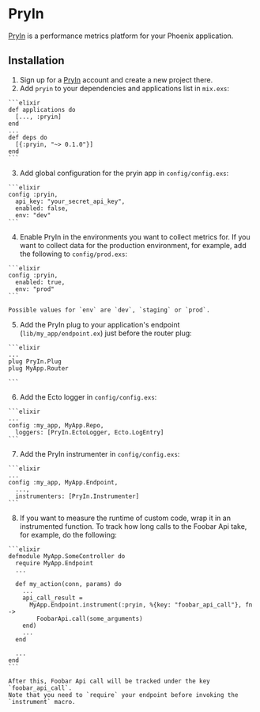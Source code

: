 # PryIn


[PryIn](https://pryin.io) is a performance metrics platform for your Phoenix application.

## Installation

  1. Sign up for a [PryIn](https://pryin.io) account and create a new project there.
  2. Add `pryin` to your dependencies and applications list in `mix.exs`:

    ```elixir
    def applications do
      [..., :pryin]
    end
    ...
    def deps do
      [{:pryin, "~> 0.1.0"}]
    end
    ```

  3. Add global configuration for the pryin app in `config/config.exs`:

    ```elixir
    config :pryin,
      api_key: "your_secret_api_key",
      enabled: false,
      env: "dev"
    ```

  4. Enable PryIn in the environments you want to collect metrics for.
    If you want to collect data for the production environment, for example,
    add the following to `config/prod.exs`:

    ```elixir
    config :pryin,
      enabled: true,
      env: "prod"
    ```

    Possible values for `env` are `dev`, `staging` or `prod`.

  5. Add the PryIn plug to your application's endpoint (`lib/my_app/endpoint.ex`) just before the router plug:

    ```elixir
    ...
    plug PryIn.Plug
    plug MyApp.Router

    ```

  6. Add the Ecto logger in `config/config.exs`:

    ```elixir
    ...
    config :my_app, MyApp.Repo,
      loggers: [PryIn.EctoLogger, Ecto.LogEntry]
    ```

  7. Add the PryIn instrumenter in `config/config.exs`:

    ```elixir
    ...
    config :my_app, MyApp.Endpoint,
      ...,
      instrumenters: [PryIn.Instrumenter]
    ```

  8. If you want to measure the runtime of custom code, wrap it in an instrumented function.
    To track how long calls to the Foobar Api take, for example, do the following:

    ```elixir
    defmodule MyApp.SomeController do
      require MyApp.Endpoint
      ...

      def my_action(conn, params) do
        ...
        api_call_result =
          MyApp.Endpoint.instrument(:pryin, %{key: "foobar_api_call"}, fn ->
            FoobarApi.call(some_arguments)
        end)
        ...
      end

      ...
    end
    ```

    After this, Foobar Api call will be tracked under the key `foobar_api_call`.
    Note that you need to `require` your endpoint before invoking the `instrument` macro.
